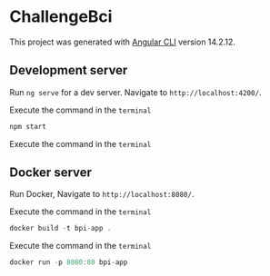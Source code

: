 # ChallengeBci

This project was generated with [Angular CLI](https://github.com/angular/angular-cli) version 14.2.12.

## Development server

Run `ng serve` for a dev server. Navigate to `http://localhost:4200/`.

Execute the command in the `terminal`

```js
npm start
```

Execute the command in the `terminal`

## Docker server

Run Docker, Navigate to `http://localhost:8080/`.

Execute the command in the `terminal`

```js
docker build -t bpi-app .
```

Execute the command in the `terminal`

```js
docker run -p 8080:80 bpi-app
```
